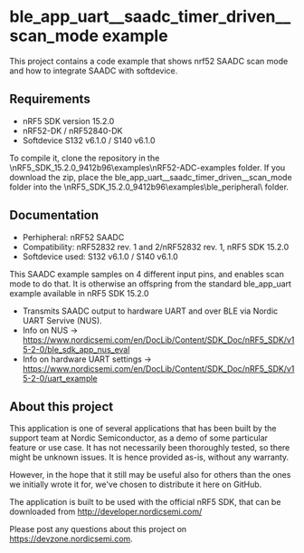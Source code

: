 ble_app_uart__saadc_timer_driven__scan_mode example
==================

 This project contains a code example that shows nrf52 SAADC scan mode and how to integrate SAADC with softdevice.
 
Requirements
------------
- nRF5 SDK version 15.2.0
- nRF52-DK / nRF52840-DK
- Softdevice S132 v6.1.0 / S140 v6.1.0

To compile it, clone the repository in the \nRF5_SDK_15.2.0_9412b96\examples\nRF52-ADC-examples folder. If you download the zip, place the ble_app_uart__saadc_timer_driven__scan_mode folder into the \nRF5_SDK_15.2.0_9412b96\examples\ble_peripheral\ folder.

Documentation
-----------------
- Perhipheral: nRF52 SAADC
- Compatibility: nRF52832 rev. 1 and 2/nRF52832 rev. 1, nRF5 SDK 15.2.0
- Softdevice used: S132 v6.1.0 / S140 v6.1.0

This SAADC example samples on 4 different input pins, and enables scan mode to do that. It is otherwise an offspring from the standard ble_app_uart example available in nRF5 SDK 15.2.0

- Transmits SAADC output to hardware UART and over BLE via Nordic UART Servive (NUS).
- Info on NUS -> https://www.nordicsemi.com/en/DocLib/Content/SDK_Doc/nRF5_SDK/v15-2-0/ble_sdk_app_nus_eval
- Info on hardware UART settings -> https://www.nordicsemi.com/en/DocLib/Content/SDK_Doc/nRF5_SDK/v15-2-0/uart_example

About this project
------------------
This application is one of several applications that has been built by the support team at Nordic Semiconductor, as a demo of some particular feature or use case. It has not necessarily been thoroughly tested, so there might be unknown issues. It is hence provided as-is, without any warranty. 

However, in the hope that it still may be useful also for others than the ones we initially wrote it for, we've chosen to distribute it here on GitHub. 

The application is built to be used with the official nRF5 SDK, that can be downloaded from http://developer.nordicsemi.com/

Please post any questions about this project on https://devzone.nordicsemi.com.
